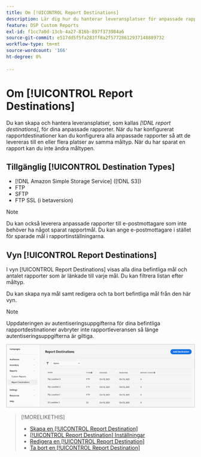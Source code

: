 ```yaml
---
title: Om [!UICONTROL Report Destinations]
description: Lär dig hur du hanterar leveransplatser för anpassade rapporter.
feature: DSP Custom Reports
exl-id: f1cc7a0d-13cb-4a27-816b-897f373984a6
source-git-commit: e517dd5f5fa283ff8a2f57728612937148889732
workflow-type: tm+mt
source-wordcount: '166'
ht-degree: 0%

---
```


# Om [!UICONTROL Report Destinations]

Du kan skapa och hantera leveransplatser, som kallas *[!DNL report destinations]*, för dina anpassade rapporter. När du har konfigurerat rapportdestinationer kan du konfigurera alla anpassade rapporter så att de levereras till en eller flera platser av samma måltyp. När du har sparat en rapport kan du inte ändra måltypen.

## Tillgänglig [!UICONTROL Destination Types]

* [!DNL Amazon Simple Storage Service] ([!DNL S3])
* FTP
* SFTP
* FTP SSL (i betaversion)

>[!NOTE]
>
> Du kan också leverera anpassade rapporter till e-postmottagare som inte behöver ha något sparat rapportmål. Du kan ange e-postmottagare i stället för sparade mål i rapportinställningarna.

## Vyn [!UICONTROL Report Destinations]

I vyn [!UICONTROL Report Destinations] visas alla dina befintliga mål och antalet rapporter som är länkade till varje mål. Du kan filtrera listan efter måltyp.

Du kan skapa nya mål samt redigera och ta bort befintliga mål från den här vyn.

>[!NOTE]
>
>Uppdateringen av autentiseringsuppgifterna för dina befintliga rapportdestinationer avbryter inte rapportleveransen så länge autentiseringsuppgifterna är giltiga.

![Rapportera mål](/help/dsp/assets/report-destinations.png)

>[!MORELIKETHIS]
>
>* [Skapa en [!UICONTROL Report Destination]](/help/dsp/reports/report-destinations/report-destination-create.md)
>* [[!UICONTROL Report Destination] Inställningar](/help/dsp/reports/report-destinations/report-destination-settings.md)
>* [Redigera en [!UICONTROL Report Destination]](/help/dsp/reports/report-destinations/report-destination-edit.md)
>* [Ta bort en [!UICONTROL Report Destination]](/help/dsp/reports/report-destinations/report-destination-delete.md)
